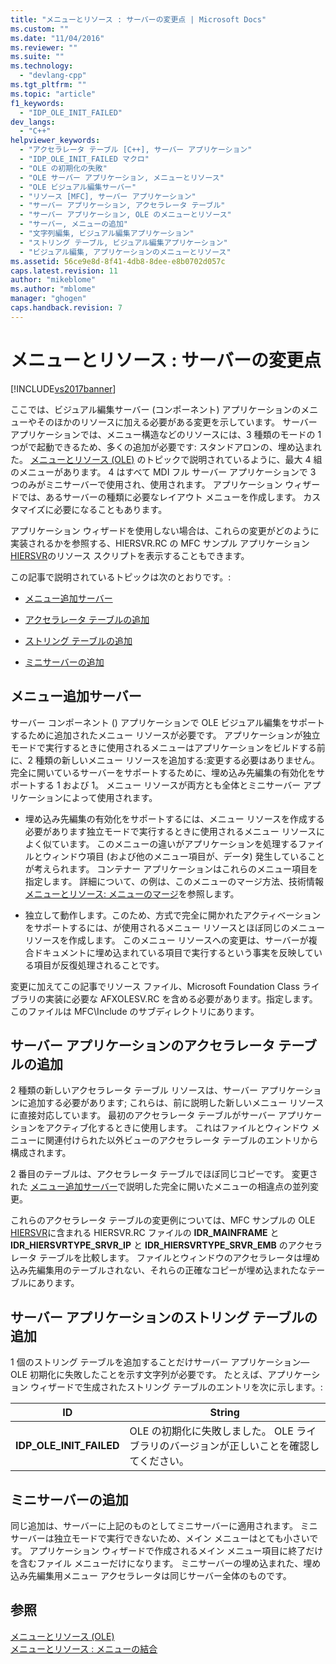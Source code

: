 ```yaml
---
title: "メニューとリソース : サーバーの変更点 | Microsoft Docs"
ms.custom: ""
ms.date: "11/04/2016"
ms.reviewer: ""
ms.suite: ""
ms.technology: 
  - "devlang-cpp"
ms.tgt_pltfrm: ""
ms.topic: "article"
f1_keywords: 
  - "IDP_OLE_INIT_FAILED"
dev_langs: 
  - "C++"
helpviewer_keywords: 
  - "アクセラレータ テーブル [C++], サーバー アプリケーション"
  - "IDP_OLE_INIT_FAILED マクロ"
  - "OLE の初期化の失敗"
  - "OLE サーバー アプリケーション, メニューとリソース"
  - "OLE ビジュアル編集サーバー"
  - "リソース [MFC], サーバー アプリケーション"
  - "サーバー アプリケーション, アクセラレータ テーブル"
  - "サーバー アプリケーション, OLE のメニューとリソース"
  - "サーバー, メニューの追加"
  - "文字列編集, ビジュアル編集アプリケーション"
  - "ストリング テーブル, ビジュアル編集アプリケーション"
  - "ビジュアル編集, アプリケーションのメニューとリソース"
ms.assetid: 56ce9e8d-8f41-4db8-8dee-e8b0702d057c
caps.latest.revision: 11
author: "mikeblome"
ms.author: "mblome"
manager: "ghogen"
caps.handback.revision: 7
---
```

# メニューとリソース : サーバーの変更点
[!INCLUDE[vs2017banner](../assembler/inline/includes/vs2017banner.md)]

ここでは、ビジュアル編集サーバー \(コンポーネント\) アプリケーションのメニューやそのほかのリソースに加える必要がある変更を示しています。  サーバー アプリケーションでは、メニュー構造などのリソースには、3 種類のモードの 1 つがで起動できるため、多くの追加が必要です: スタンドアロンの、埋め込まれた。  [メニューとリソース \(OLE\)](../mfc/menus-and-resources-ole.md) のトピックで説明されているように、最大 4 組のメニューがあります。  4 はすべて MDI フル サーバー アプリケーションで 3 つのみがミニサーバーで使用され、使用されます。  アプリケーション ウィザードでは、あるサーバーの種類に必要なレイアウト メニューを作成します。  カスタマイズに必要になることもあります。  
  
 アプリケーション ウィザードを使用しない場合は、これらの変更がどのように実装されるかを参照する、HIERSVR.RC の MFC サンプル アプリケーション [HIERSVR](../top/visual-cpp-samples.md)のリソース スクリプトを表示することもできます。  
  
 この記事で説明されているトピックは次のとおりです。:  
  
-   [メニュー追加サーバー](#_core_server_menu_additions)  
  
-   [アクセラレータ テーブルの追加](#_core_server_application_accelerator_table_additions)  
  
-   [ストリング テーブルの追加](../mfc/menus-and-resources-container-additions.md)  
  
-   [ミニサーバーの追加](#_core_mini.2d.server_additions)  
  
##  <a name="_core_server_menu_additions"></a> メニュー追加サーバー  
 サーバー コンポーネント \(\) アプリケーションで OLE ビジュアル編集をサポートするために追加されたメニュー リソースが必要です。  アプリケーションが独立モードで実行するときに使用されるメニューはアプリケーションをビルドする前に、2 種類の新しいメニュー リソースを追加する:変更する必要はありません。完全に開いているサーバーをサポートするために、埋め込み先編集の有効化をサポートする 1 および 1。  メニュー リソースが両方とも全体とミニサーバー アプリケーションによって使用されます。  
  
-   埋め込み先編集の有効化をサポートするには、メニュー リソースを作成する必要があります独立モードで実行するときに使用されるメニュー リソースによく似ています。  このメニューの違いがアプリケーションを処理するファイルとウィンドウ項目 \(および他のメニュー項目が、データ\) 発生していることが考えられます。  コンテナー アプリケーションはこれらのメニュー項目を指定します。  詳細について、の例は、このメニューのマージ方法、技術情報 [メニューとリソース: メニューのマージ](../mfc/menus-and-resources-menu-merging.md)を参照します。  
  
-   独立して動作します。このため、方式で完全に開かれたアクティベーションをサポートするには、が使用されるメニュー リソースとほぼ同じのメニュー リソースを作成します。  このメニュー リソースへの変更は、サーバーが複合ドキュメントに埋め込まれている項目で実行するという事実を反映している項目が反復処理されることです。  
  
 変更に加えてこの記事でリソース ファイル、Microsoft Foundation Class ライブラリの実装に必要な AFXOLESV.RC を含める必要があります。指定します。  このファイルは MFC\\Include のサブディレクトリにあります。  
  
##  <a name="_core_server_application_accelerator_table_additions"></a> サーバー アプリケーションのアクセラレータ テーブルの追加  
 2 種類の新しいアクセラレータ テーブル リソースは、サーバー アプリケーションに追加する必要があります; これらは、前に説明した新しいメニュー リソースに直接対応しています。  最初のアクセラレータ テーブルがサーバー アプリケーションをアクティブ化するときに使用します。  これはファイルとウィンドウ メニューに関連付けられた以外ビューのアクセラレータ テーブルのエントリから構成されます。  
  
 2 番目のテーブルは、アクセラレータ テーブルでほぼ同じコピーです。  変更された [メニュー追加サーバー](#_core_server_menu_additions)で説明した完全に開いたメニューの相違点の並列変更。  
  
 これらのアクセラレータ テーブルの変更例については、MFC サンプルの OLE [HIERSVR](../top/visual-cpp-samples.md)に含まれる HIERSVR.RC ファイルの **IDR\_MAINFRAME** と **IDR\_HIERSVRTYPE\_SRVR\_IP** と **IDR\_HIERSVRTYPE\_SRVR\_EMB** のアクセラレータ テーブルを比較します。  ファイルとウィンドウのアクセラレータは埋め込み先編集用のテーブルされない、それらの正確なコピーが埋め込まれたなテーブルにあります。  
  
##  <a name="_core_string_table_additions_for_server_applications"></a> サーバー アプリケーションのストリング テーブルの追加  
 1 個のストリング テーブルを追加することだけサーバー アプリケーション— OLE 初期化に失敗したことを示す文字列が必要です。  たとえば、アプリケーション ウィザードで生成されたストリング テーブルのエントリを次に示します。:  
  
|ID|String|  
|--------|------------|  
|**IDP\_OLE\_INIT\_FAILED**|OLE の初期化に失敗しました。  OLE ライブラリのバージョンが正しいことを確認してください。|  
  
##  <a name="_core_mini.2d.server_additions"></a> ミニサーバーの追加  
 同じ追加は、サーバーに上記のものとしてミニサーバーに適用されます。  ミニサーバーは独立モードで実行できないため、メイン メニューはとても小さいです。  アプリケーション ウィザードで作成されるメイン メニュー項目に終了だけを含むファイル メニューだけになります。  ミニサーバーの埋め込まれた、埋め込み先編集用メニュー アクセラレータは同じサーバー全体のものです。  
  
## 参照  
 [メニューとリソース \(OLE\)](../mfc/menus-and-resources-ole.md)   
 [メニューとリソース : メニューの結合](../mfc/menus-and-resources-menu-merging.md)